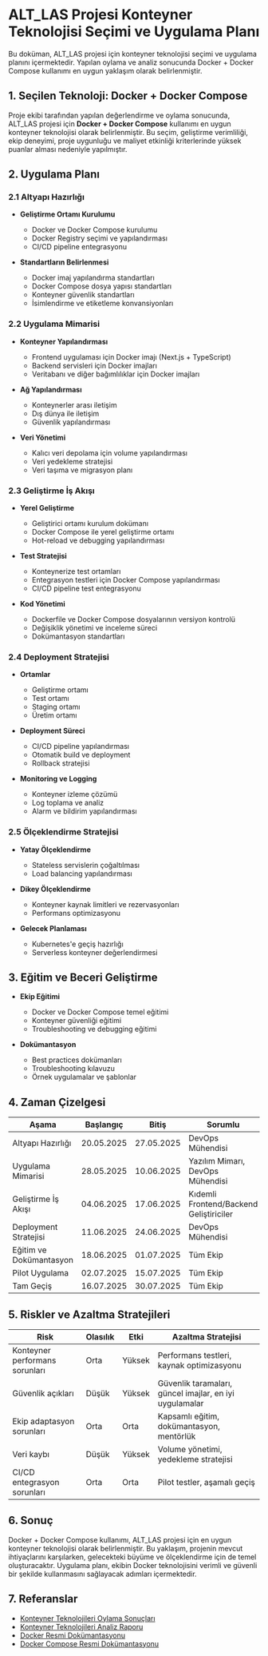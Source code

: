 # ALT_LAS Projesi Konteyner Teknolojisi Seçimi ve Uygulama Planı

Bu doküman, ALT_LAS projesi için konteyner teknolojisi seçimi ve uygulama planını içermektedir. Yapılan oylama ve analiz sonucunda Docker + Docker Compose kullanımı en uygun yaklaşım olarak belirlenmiştir.

## 1. Seçilen Teknoloji: Docker + Docker Compose

Proje ekibi tarafından yapılan değerlendirme ve oylama sonucunda, ALT_LAS projesi için **Docker + Docker Compose** kullanımı en uygun konteyner teknolojisi olarak belirlenmiştir. Bu seçim, geliştirme verimliliği, ekip deneyimi, proje uygunluğu ve maliyet etkinliği kriterlerinde yüksek puanlar alması nedeniyle yapılmıştır.

## 2. Uygulama Planı

### 2.1 Altyapı Hazırlığı

- **Geliştirme Ortamı Kurulumu**
  - Docker ve Docker Compose kurulumu
  - Docker Registry seçimi ve yapılandırması
  - CI/CD pipeline entegrasyonu

- **Standartların Belirlenmesi**
  - Docker imaj yapılandırma standartları
  - Docker Compose dosya yapısı standartları
  - Konteyner güvenlik standartları
  - İsimlendirme ve etiketleme konvansiyonları

### 2.2 Uygulama Mimarisi

- **Konteyner Yapılandırması**
  - Frontend uygulaması için Docker imajı (Next.js + TypeScript)
  - Backend servisleri için Docker imajları
  - Veritabanı ve diğer bağımlılıklar için Docker imajları

- **Ağ Yapılandırması**
  - Konteynerler arası iletişim
  - Dış dünya ile iletişim
  - Güvenlik yapılandırması

- **Veri Yönetimi**
  - Kalıcı veri depolama için volume yapılandırması
  - Veri yedekleme stratejisi
  - Veri taşıma ve migrasyon planı

### 2.3 Geliştirme İş Akışı

- **Yerel Geliştirme**
  - Geliştirici ortamı kurulum dokümanı
  - Docker Compose ile yerel geliştirme ortamı
  - Hot-reload ve debugging yapılandırması

- **Test Stratejisi**
  - Konteynerize test ortamları
  - Entegrasyon testleri için Docker Compose yapılandırması
  - CI/CD pipeline test entegrasyonu

- **Kod Yönetimi**
  - Dockerfile ve Docker Compose dosyalarının versiyon kontrolü
  - Değişiklik yönetimi ve inceleme süreci
  - Dokümantasyon standartları

### 2.4 Deployment Stratejisi

- **Ortamlar**
  - Geliştirme ortamı
  - Test ortamı
  - Staging ortamı
  - Üretim ortamı

- **Deployment Süreci**
  - CI/CD pipeline yapılandırması
  - Otomatik build ve deployment
  - Rollback stratejisi

- **Monitoring ve Logging**
  - Konteyner izleme çözümü
  - Log toplama ve analiz
  - Alarm ve bildirim yapılandırması

### 2.5 Ölçeklendirme Stratejisi

- **Yatay Ölçeklendirme**
  - Stateless servislerin çoğaltılması
  - Load balancing yapılandırması

- **Dikey Ölçeklendirme**
  - Konteyner kaynak limitleri ve rezervasyonları
  - Performans optimizasyonu

- **Gelecek Planlaması**
  - Kubernetes'e geçiş hazırlığı
  - Serverless konteyner değerlendirmesi

## 3. Eğitim ve Beceri Geliştirme

- **Ekip Eğitimi**
  - Docker ve Docker Compose temel eğitimi
  - Konteyner güvenliği eğitimi
  - Troubleshooting ve debugging eğitimi

- **Dokümantasyon**
  - Best practices dokümanları
  - Troubleshooting kılavuzu
  - Örnek uygulamalar ve şablonlar

## 4. Zaman Çizelgesi

| Aşama | Başlangıç | Bitiş | Sorumlu |
|-------|-----------|-------|---------|
| Altyapı Hazırlığı | 20.05.2025 | 27.05.2025 | DevOps Mühendisi |
| Uygulama Mimarisi | 28.05.2025 | 10.06.2025 | Yazılım Mimarı, DevOps Mühendisi |
| Geliştirme İş Akışı | 04.06.2025 | 17.06.2025 | Kıdemli Frontend/Backend Geliştiriciler |
| Deployment Stratejisi | 11.06.2025 | 24.06.2025 | DevOps Mühendisi |
| Eğitim ve Dokümantasyon | 18.06.2025 | 01.07.2025 | Tüm Ekip |
| Pilot Uygulama | 02.07.2025 | 15.07.2025 | Tüm Ekip |
| Tam Geçiş | 16.07.2025 | 30.07.2025 | Tüm Ekip |

## 5. Riskler ve Azaltma Stratejileri

| Risk | Olasılık | Etki | Azaltma Stratejisi |
|------|----------|------|---------------------|
| Konteyner performans sorunları | Orta | Yüksek | Performans testleri, kaynak optimizasyonu |
| Güvenlik açıkları | Düşük | Yüksek | Güvenlik taramaları, güncel imajlar, en iyi uygulamalar |
| Ekip adaptasyon sorunları | Orta | Orta | Kapsamlı eğitim, dokümantasyon, mentörlük |
| Veri kaybı | Düşük | Yüksek | Volume yönetimi, yedekleme stratejisi |
| CI/CD entegrasyon sorunları | Orta | Orta | Pilot testler, aşamalı geçiş |

## 6. Sonuç

Docker + Docker Compose kullanımı, ALT_LAS projesi için en uygun konteyner teknolojisi olarak belirlenmiştir. Bu yaklaşım, projenin mevcut ihtiyaçlarını karşılarken, gelecekteki büyüme ve ölçeklendirme için de temel oluşturacaktır. Uygulama planı, ekibin Docker teknolojisini verimli ve güvenli bir şekilde kullanmasını sağlayacak adımları içermektedir.

## 7. Referanslar

- [Konteyner Teknolojileri Oylama Sonuçları](/home/ubuntu/workspace/ALT_LAS/Yonetici_Ofisi/konteyner_teknolojileri_oylama_sonuclari.md)
- [Konteyner Teknolojileri Analiz Raporu](/home/ubuntu/workspace/ALT_LAS/Yonetici_Ofisi/konteyner_teknolojileri_analiz_raporu.md)
- [Docker Resmi Dokümantasyonu](https://docs.docker.com/)
- [Docker Compose Resmi Dokümantasyonu](https://docs.docker.com/compose/)
